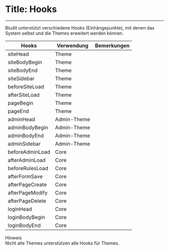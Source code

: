 # Title: Hooks
<!-- Position: 2 -->
---
Bludit unterstützt verschiedene Hooks (Einhängepunkte), mit denen das System selbst und die Themes erweitert werden können.

| Hooks 			| Verwendung 		| Bemerkungen						|
| ------------------------------|-----------------------|-----------------------------------------------|
| siteHead 			| Theme 		|						|
| siteBodyBegin 		| Theme 		|						|
| siteBodyEnd 			| Theme 		|						|
| siteSidebar			| Theme			|						|
| beforeSiteLoad		| Theme			|						|
| afterSiteLoad			| Theme			|						|
| pageBegin			| Theme			|						|
| pageEnd			| Theme			|						|
| adminHead			| Admin-Theme		|						|
| adminBodyBegin		| Admin-Theme		|						|
| adminBodyEnd			| Admin-Theme		|						|
| adminSidebar			| Admin-Theme		|						|
| beforeAdminLoad		| Core			|						|
| afterAdminLoad		| Core			|						|
| beforeRulesLoad		| Core			|						|
| afterFormSave			| Core			|						|
| afterPageCreate		| Core			|						|
| afterPageModify		| Core			|						|
| afterPageDelete		| Core			|						|
| loginHead			| Core			|						|
| loginBodyBegin		| Core			|						|
| loginBodyEnd			| Core			|						|

<div class="note">
<div class="title">Hinweis</div>
Nicht alle Themes unterstützen alle Hooks für Themes.
</div>
